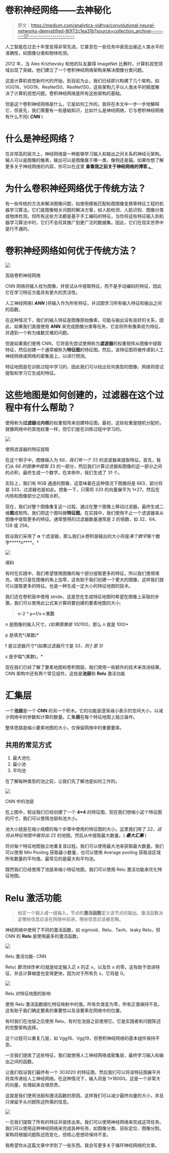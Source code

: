 # 卷积神经网络——去神秘化

> 原文：<https://medium.com/analytics-vidhya/convolutional-neural-networks-demystified-80f72c1ea31b?source=collection_archive---------17----------------------->

人工智能在过去十年里变得非常先进。它甚至在一些任务中表现出接近人类水平的准确性，如图像分类和物体检测。

2012 年，当 Alex Krizhevsky 和他的队友赢得 ImageNet 比赛时，计算机视觉领域出现了突破。他们建立了一个卷积神经网络架构来解决图像分类问题。

这是计算机视觉新时代的开始，到目前为止，我们已经即兴构建了几个架构，如 VGG16、VGG19、ResNet50、ResNet150，这些架构几乎以人类水平的精度解决了计算机视觉问题。卷积神经网络是所有这些架构的基础。

但是这个卷积神经网络是什么，它是如何工作的。我将在本文中一步一步地解释它，但首先，我们需要有一些基础知识，比如什么是神经网络，它与卷积神经网络有什么不同( ***CNN*** )

# 什么是神经网络？

在非常高的层次上，神经网络是一种能够学习输入和输出之间关系的神经元架构。输入可以是图像的像素，输出可以是图像属于哪一类，像狗还是猫。如果你想了解更多关于神经网络的内容，你可以在这里 **查看我之前关于神经网络的博客 [**。**](/swlh/introduction-to-neural-networks-d0ff7e9a647b)**

# 为什么卷积神经网络优于传统方法？

有一些传统的方法来解决图像问题，如使用模板匹配和酉图像变换等特征工程的机器学习算法。它们是图像相关问题的解决方案，如人脸检测、人脸识别、图像分类或物体检测。但所有这些方法都是基于手工编码的特征，当你将这些特征输入到机器学习算法中时，它们不会将其推广到更广泛的数据集。因此，它们在现实世界中是行不通的。

# 卷积神经网络如何优于传统方法？

![](img/9c70ea0b416431525b59e1673acecc22.png)

高级卷积神经网络

CNN 网络将输入视为图像，并尝试从中提取特征，而不是手动编码的特征，因此它在学习特征方面具有更大的灵活性。

人工神经网络( ***ANN*** )将输入作为所有特征，并试图学习所有输入特征和输出之间的函数。

在这种情况下，我们的输入特征是图像原始像素，可能与输出没有良好的关系，因此，如果我们直接使用 **ANN** 来完成图像分类等任务，它会将所有像素视为特征，并遇到一个称为维数灾难的问题。

但是如果我们使用 CNN，它将首先尝试使用称为**滤波器**的权重矩阵从图像中提取特征，然后创建一个通常被称为**特征图**的特征图。然后，该特征图将被传递到人工神经网络或网络的密集层上，以进行预测。

特征地图是在训练过程中学习的，因此我们可以给出任何类型的图像，网络将尝试提取和学习它生成的特征。

# 这些地图是如何创建的，过滤器在这个过程中有什么帮助？

使用称为**过滤器**或**内核**的权重矩阵来创建特征图。最初，这些权重是随机分配的，就像网络中的其他权重一样，但它们是在训练过程中学习的。

![](img/e8457adf507b4db0afa7686bb1e02fae.png)

使用滤波器的特征提取

在这个例子中，图像输入为 6*6，我们有一个 3*3 的滤波器来提取特征。首先，我们从 6*6 的图像中提取 3*3 的一部分，然后我们计算过滤器和图像的这一部分之间的点积，最终生成一个数字。在本例中，我们生成了 31 个。

实际上，我们有 RGB 通道的图像，这意味着在这种情况下图像将是 6*6*3，部分将是 3*3*3，过滤器也是如此。想象一下，只需将 3*3*3 的向量展平为 1*27，然后在内核和图像部分之间取点积。

现在，我们对整个图像重复这一过程，通过在整个图像上移动过滤器，最终生成二维**图**或矩阵。我们把这个图叫做**特征图**。在实践中，我们使用不止一个滤波器来从图像中提取更多的特征。通常使用的过滤器数量通常是 2 的倍数，如 32、64、128 或 256。

假设我们采用了 **n** 个滤波器，那么我们从卷积层输出的大小将是*某个数字*某个数字*****n****。*

![](img/29155ace3a4067e095bca8625924a00f.png)

填料

有时在实践中，我们希望使用图像的每个部分提取更多的特征，所以我们使用填充。填充只是在图像的角上加零，这有助于我们创建一个更大的图像，这样我们就可以提取更多的特征。也是一种生成一定大小的特征地图的技术。

我们还在卷积层中使用 stride，这是您在生成特征地图时希望在图像上采取的步骤。我们可以使用此公式来计算将要创建的要素地图的大小:

> **n-2 * p+f/s→某数**

n 是图像的输入尺寸。*(如果图像是 100*100，那么 n 就是 100)*

p 是填充*(某数)*

f 是过滤器尺寸*(如果过滤器尺寸是 3*3，则 f 是 3)*

s 是步幅*(某数)。*

现在我们已经了解了要素地图和卷积图层。我们使用一些额外的技术来改进结果。CNN 架构中还有两个常见组件。这些是**池层**和 **Relu** 激活功能

# 汇集层

一个**池层**是一个 **CNN** 的另一个积木。它的功能是逐渐减小表示的空间大小，以减少网络中的参数和计算的数量。汇集**层**在每个特征地图上独立操作。

整体思路是缩小要素地图的大小，仅保留网络中的重要要素。

## 共用的常见方式

1.  最大池化
2.  最小池
3.  平均池

在了解每种类型的池之前，让我们先了解池是如何工作的。

![](img/59478a9c01e3da65c26e66f1e6752c22.png)

CNN 中的池层

在上图中，假设我们已经创建了一个 **4*4** 的特征图，现在我们想缩小这个特征图的尺寸。我们可以使用池层和池大小。

池大小就是在缩小规模的每个步骤中使用的特征图的大小。这里我们用了 2*2。这将从特征地图中裁剪出 2*2 的地图，然后从中提取最大数量。( ***最大汇集*** )

将对每个特征地图独立地重复该过程。我们可以使用最大池来获取最大数量。我们可以使用 Min Pooling 获取最小数量，也可以使用 Average pooling 获取该区域所有数量的平均值。最常见的是最大和平均池。

既然我们已经使用了池层来缩小特征地图，我们可以使用 Relu 激活功能来优化特征地图。

# Relu 激活功能

> 给定一个输入或一组输入，节点的**激活函数**定义该节点的输出。激活函数决定哪些信息应该在网络中前进，哪些信息应该被忽略。

神经网络中使用了不同的激活函数，如 sigmoid、Relu、Tanh、leaky Relu，但 CNN 的 **Relu** 是使用最多的激活函数。

![](img/daf6b0d6d97baf0065f7f278f3330b8d.png)

Relu 激活功能- CNN

Relu( *整流线性单元*)就是给定输入正 x 的正 x，以及负 x 的零。这有助于改进特征，并且计算梯度也变得更快，因为对于所有负 x，它将是 0。

![](img/3fbc91ef310f77073e6bd8c9d0c15570.png)

Relu 对特征地图的影响

使用 Relu 激活函数细化特征映射中的值。所有负值变为零，所有正值保持不变。这有助于我们确定要素的重要性以及该要素在网络中的位置。

有时我们在池层之后使用 Relu，有时在池层之前使用它。它是实践者和问题陈述的完整架构选择。

这个过程可以重复几层，如 Vgg16、Vgg19，但卷积神经网络的基本组件保持不变。

一旦我们提炼了这些特征，我们就使用人工神经网络或密集层，最终学习输入和输出之间的函数。

让我们假设我们最终有一个 30*30*20 的特征图，然后我们可以将该特征图展平并将其传递给人工神经网络。在这种情况下，输入将是 1*18000。这是一个非常大的向量，处理起来会很昂贵。

这就是我们使用池层和激活函数的原因，这样我们可以减少最终向量的大小，并且只保留手头问题陈述所需的信息。

![](img/a8150e44ef20d38e38f8a083eb7d0735.png)

一旦我们提取了所有的特征并提炼出来。我们可以使用神经网络来完成这项任务。我们可以使用这种神经网络来完成各种任务，如图像分类、目标定位、图像分割。架构将根据问题陈述而变化，但核心思想将保持不变。

我希望你从这篇文章中学到了一些东西。我会写更多关于循环神经网络的文章。